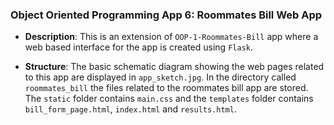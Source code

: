 ### Object Oriented Programming App 6: Roommates Bill Web App

- **Description**: This is an extension of `OOP-1-Roommates-Bill` app 
where a web based interface for the app is created using `Flask`.

- **Structure**: The basic schematic diagram showing the web pages 
related to this app are displayed in `app_sketch.jpg`. In the directory
called `roommates_bill` the files related to the roommates bill app
are stored. The `static` folder contains `main.css` and the `templates`
folder contains `bill_form_page.html`, `index.html` and `results.html`.